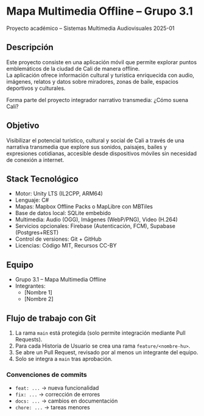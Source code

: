 # Mapa Multimedia Offline – Grupo 3.1  
Proyecto académico – Sistemas Multimedia Audiovisuales 2025-01

## Descripción
Este proyecto consiste en una aplicación móvil que permite explorar puntos emblemáticos de la ciudad de Cali de manera offline.  
La aplicación ofrece información cultural y turística enriquecida con audio, imágenes, relatos y datos sobre miradores, zonas de baile, espacios deportivos y culturales.  

Forma parte del proyecto integrador narrativo transmedia: ¿Cómo suena Cali?

## Objetivo
Visibilizar el potencial turístico, cultural y social de Cali a través de una narrativa transmedia que explore sus sonidos, paisajes, bailes y expresiones cotidianas, accesible desde dispositivos móviles sin necesidad de conexión a internet.

## Stack Tecnológico
- Motor: Unity LTS (IL2CPP, ARM64)  
- Lenguaje: C#  
- Mapas: Mapbox Offline Packs o MapLibre con MBTiles  
- Base de datos local: SQLite embebido  
- Multimedia: Audio (OGG), Imágenes (WebP/PNG), Video (H.264)  
- Servicios opcionales: Firebase (Autenticación, FCM), Supabase (Postgres+REST)  
- Control de versiones: Git + GitHub  
- Licencias: Código MIT, Recursos CC-BY  

## Equipo
- Grupo 3.1 – Mapa Multimedia Offline  
- Integrantes:  
  - [Nombre 1]  
  - [Nombre 2]  

## Flujo de trabajo con Git
1. La rama `main` está protegida (solo permite integración mediante Pull Requests).  
2. Para cada Historia de Usuario se crea una rama `feature/<nombre-hu>`.  
3. Se abre un Pull Request, revisado por al menos un integrante del equipo.  
4. Solo se integra a `main` tras aprobación.  

### Convenciones de commits
- `feat: ...` → nueva funcionalidad  
- `fix: ...` → corrección de errores  
- `docs: ...` → cambios en documentación  
- `chore: ...` → tareas menores  

